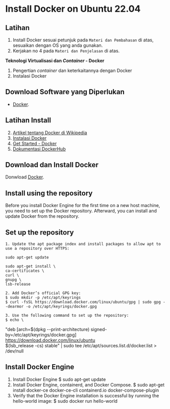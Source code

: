 # Install Docker on Ubuntu 22.04

## Latihan

1.  Install Docker sesuai petunjuk pada `Materi dan Pembahasan` di atas, sesuaikan dengan OS yang anda gunakan.
2.  Kerjakan no 4 pada `Materi dan Penjelasan` di atas.

**Teknologi Virtualisasi dan *Container* - Docker**

1.  Pengertian *container* dan keterkaitannya dengan Docker
2.  Instalasi Docker

## Download Software yang Diperlukan

* [Docker](https://docs.docker.com/get-docker/).

## Latihan Install

2.  [Artikel tentang Docker di Wikipedia](https://en.wikipedia.org/wiki/Docker_(software))
3.  [Instalasi Docker](https://docs.docker.com/install/)
4.  [Get Started - Docker](https://docs.docker.com/get-started/)
5.  [Dokumentasi DockerHub](https://docs.docker.com/docker-hub/)


## Download dan Install Docker

Donwload [Docker](https://docs.docker.com/get-docker/). 

## Install using the repository

Before you install Docker Engine for the first time on a new host machine, you need to set up the Docker repository. Afterward, you can install and update Docker from the repository.

## Set up the repository

    1. Update the apt package index and install packages to allow apt to use a repository over HTTPS:

    sudo apt-get update

    sudo apt-get install \
    ca-certificates \
    curl \
    gnupg \
    lsb-release
    
    2. Add Docker’s official GPG key:
    $ sudo mkdir -p /etc/apt/keyrings
    $ curl -fsSL https://download.docker.com/linux/ubuntu/gpg | sudo gpg --dearmor -o /etc/apt/keyrings/docker.gpg
    
    3. Use the following command to set up the repository:
    $ echo \
  "deb [arch=$(dpkg --print-architecture) signed-by=/etc/apt/keyrings/docker.gpg] https://download.docker.com/linux/ubuntu \
  $(lsb_release -cs) stable" | sudo tee /etc/apt/sources.list.d/docker.list > /dev/null
  
  ## Install Docker Engine
  1. Install Docker Engine
  $ sudo apt-get update
  2. Install Docker Engine, containerd, and Docker Compose.
  $ sudo apt-get install docker-ce docker-ce-cli containerd.io docker-compose-plugin
  3. Verify that the Docker Engine installation is successful by running the hello-world image:
  $ sudo docker run hello-world
  
  


  
  
  
  
  
  
  
  
  
  
  
  
  
  
  
  
  
  
  
  
  
